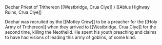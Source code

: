 Dechar
Priest of Trithereon
[[Westbridge, Crua Clye]] / [[Ablus Highway Ruins, Crua Clye]]

Dechar was recruited by the [[Motley Crew]] to be a preacher for the [[Holy Army of Trithereon]] when they arrived to [[Westbridge, Crua Clye]] for the second time, killing the Neothelid. He spent his youth preaching and claims to have had visions of leading this army of goblins, of some kind. 